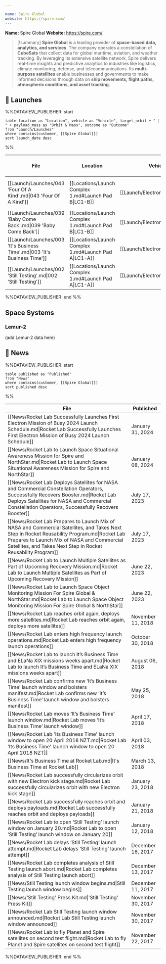 ```yaml
---

name: Spire Global
website: https://spire.com/
---
```


**Name:** Spire Global
**Website:** https://spire.com/

>[!summary]
**Spire Global** is a leading provider of **space-based data, analytics, and services**. The company operates a constellation of **CubeSats** that collect data for global maritime, aviation, and weather tracking. By leveraging its extensive satellite network, Spire delivers real-time insights and predictive analytics to industries like logistics, climate monitoring, defense, and telecommunications. Its **multi-purpose satellites** enable businesses and governments to make informed decisions through data on **ship movements, flight paths, atmospheric conditions, and asset tracking**. 


## 🚀 Launches

%%DATAVIEW_PUBLISHER: start
```
table location as "Location", vehicle as "Vehicle", target_orbit + " | " + payload_mass as "Orbit & Mass", outcome as "Outcome"
from "Launch/Launches"
where contains(customer, [[Spire Global]])
sort launch_date desc
```
%%

| File                                                                      | Location                                              | Vehicle                          | Orbit & Mass               | Outcome   |
| ------------------------------------------------------------------------- | ----------------------------------------------------- | -------------------------------- | -------------------------- | --------- |
| [[Launch/Launches/043 'Four Of A Kind'.md\|043 'Four Of A Kind']]         | [[Locations/Launch Complex 1.md#Launch Pad B\|LC1-B]] | [[Launch/Electron.md\|Electron]] | 530 km \| 97° \| 112 kg    | ✅ Success |
| [[Launch/Launches/039 'Baby Come Back'.md\|039 'Baby Come Back']]         | [[Locations/Launch Complex 1.md#Launch Pad B\|LC1-B]] | [[Launch/Electron.md\|Electron]] | 1000 km \| 99.45° \| 86 kg | ✅ Success |
| [[Launch/Launches/003 'It's Business Time'.md\|003 'It's Business Time']] | [[Locations/Launch Complex 1.md#Launch Pad A\|LC1-A]] | [[Launch/Electron.md\|Electron]] | 500 km \| 85° \| 45 kg     | ✅ Success |
| [[Launch/Launches/002 'Still Testing'.md\|002 'Still Testing']]           | [[Locations/Launch Complex 1.md#Launch Pad A\|LC1-A]] | [[Launch/Electron.md\|Electron]] | 400 km \| 82.9° \| 13 kg   | ✅ Success |

%%DATAVIEW_PUBLISHER: end %%

## Space Systems

### Lemur-2

(add Lemur-2 data here)

## 📰 News
%%DATAVIEW_PUBLISHER: start
```
table published as "Published"
from "News"
where contains(customer, [[Spire Global]])
sort published desc
```
%%

| File                                                                                                                                                                                                                                                       | Published         |
| ---------------------------------------------------------------------------------------------------------------------------------------------------------------------------------------------------------------------------------------------------------- | ----------------- |
| [[News/Rocket Lab Successfully Launches First Electron Mission of Busy 2024 Launch Schedule.md\|Rocket Lab Successfully Launches First Electron Mission of Busy 2024 Launch Schedule]]                                                                     | January 31, 2024  |
| [[News/Rocket Lab to Launch Space Situational Awareness Mission for Spire and NorthStar.md\|Rocket Lab to Launch Space Situational Awareness Mission for Spire and NorthStar]]                                                                             | January 08, 2024  |
| [[News/Rocket Lab Deploys Satellites for NASA and Commercial Constellation Operators,  Successfully Recovers Booster.md\|Rocket Lab Deploys Satellites for NASA and Commercial Constellation Operators,  Successfully Recovers Booster]]                   | July 17, 2023     |
| [[News/Rocket Lab Prepares to Launch Mix of NASA and Commercial Satellites, and Takes Next Step in Rocket Reusability Program.md\|Rocket Lab Prepares to Launch Mix of NASA and Commercial Satellites, and Takes Next Step in Rocket Reusability Program]] | July 17, 2023     |
| [[News/Rocket Lab to Launch Multiple Satellites as Part of Upcoming Recovery Mission.md\|Rocket Lab to Launch Multiple Satellites as Part of Upcoming Recovery Mission]]                                                                                   | June 22, 2023     |
| [[News/Rocket Lab to Launch Space Object Monitoring Mission For Spire Global & NorthStar.md\|Rocket Lab to Launch Space Object Monitoring Mission For Spire Global & NorthStar]]                                                                           | June 22, 2023     |
| [[News/Rocket Lab reaches orbit again, deploys more satellites.md\|Rocket Lab reaches orbit again, deploys more satellites]]                                                                                                                               | November 11, 2018 |
| [[News/Rocket Lab enters high frequency launch operations.md\|Rocket Lab enters high frequency launch operations]]                                                                                                                                         | October 30, 2018  |
| [[News/Rocket Lab to launch It’s Business Time and ELaNa XIX missions weeks apart.md\|Rocket Lab to launch It’s Business Time and ELaNa XIX missions weeks apart]]                                                                                         | August 06, 2018   |
| [[News/Rocket Lab confirms new ‘It’s Business Time’ launch window and bolsters manifest.md\|Rocket Lab confirms new ‘It’s Business Time’ launch window and bolsters manifest]]                                                                             | May 25, 2018      |
| [[News/Rocket Lab moves ‘It’s Business Time’ launch window.md\|Rocket Lab moves ‘It’s Business Time’ launch window]]                                                                                                                                       | April 17, 2018    |
| [[News/Rocket Lab 'Its Business Time' launch window to open 20 April 2018 NZT.md\|Rocket Lab 'Its Business Time' launch window to open 20 April 2018 NZT]]                                                                                                 | April 03, 2018    |
| [[News/It's Business Time at Rocket Lab.md\|It's Business Time at Rocket Lab]]                                                                                                                                                                             | March 13, 2018    |
| [[News/Rocket Lab successfully circularizes orbit with new Electron kick stage.md\|Rocket Lab successfully circularizes orbit with new Electron kick stage]]                                                                                               | January 23, 2018  |
| [[News/Rocket Lab successfully reaches orbit and deploys payloads.md\|Rocket Lab successfully reaches orbit and deploys payloads]]                                                                                                                         | January 21, 2018  |
| [[News/Rocket Lab to open ‘Still Testing’ launch window on January 20.md\|Rocket Lab to open ‘Still Testing’ launch window on January 20]]                                                                                                                 | January 12, 2018  |
| [[News/Rocket Lab delays ‘Still Testing’ launch attempt.md\|Rocket Lab delays ‘Still Testing’ launch attempt]]                                                                                                                                             | December 16, 2017 |
| [[News/Rocket Lab completes analysis of Still Testing launch abort.md\|Rocket Lab completes analysis of Still Testing launch abort]]                                                                                                                       | December 13, 2017 |
| [[News/Still Testing launch window begins.md\|Still Testing launch window begins]]                                                                                                                                                                         | December 11, 2017 |
| [[News/'Still Testing' Press Kit.md\|'Still Testing' Press Kit]]                                                                                                                                                                                           | November 30, 2017 |
| [[News/Rocket Lab Still Testing launch window announced.md\|Rocket Lab Still Testing launch window announced]]                                                                                                                                             | November 30, 2017 |
| [[News/Rocket Lab to fly Planet and Spire satellites on second test flight.md\|Rocket Lab to fly Planet and Spire satellites on second test flight]]                                                                                                       | November 22, 2017 |

%%DATAVIEW_PUBLISHER: end %%